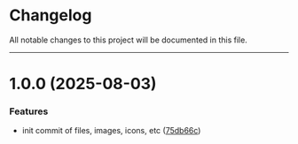 # Changelog

All notable changes to this project will be documented in this file.

---

# 1.0.0 (2025-08-03)


### Features

* init commit of files, images, icons, etc ([75db66c](https://github.com/Nerdware-LLC/fixit-public/commit/75db66c934a21e62ae83254f84333bdfacfa5a81))
